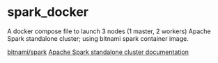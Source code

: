 # spark_docker
A docker compose file to launch 3 nodes (1 master, 2 workers) Apache Spark standalone cluster; using bitnami spark container image.

[bitnami/spark](https://hub.docker.com/r/bitnami/spark)
[Apache Spark standalone cluster documentation](https://spark.apache.org/docs/latest/spark-standalone.html#cluster-launch-scripts)
